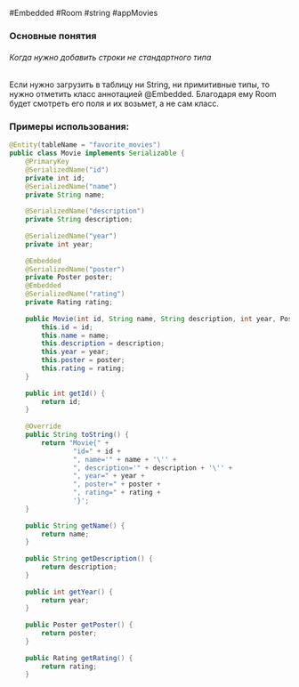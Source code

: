 #Embedded #Room #string #appMovies 
### Основные понятия
###### Когда нужно добавить строки не стандартного типа

Если нужно загрузить в таблицу ни String, ни примитивные типы, то нужно отметить класс аннотацией @Embedded. Благодаря ему Room будет смотреть его поля и их возьмет, а не сам класс.
### Примеры использования:

```java
@Entity(tableName = "favorite_movies")  
public class Movie implements Serializable {  
    @PrimaryKey  
    @SerializedName("id")  
    private int id;  
    @SerializedName("name")  
    private String name;  
  
    @SerializedName("description")  
    private String description;  
  
    @SerializedName("year")  
    private int year;  
  
    @Embedded  
    @SerializedName("poster")  
    private Poster poster;  
    @Embedded  
    @SerializedName("rating")  
    private Rating rating;  
  
    public Movie(int id, String name, String description, int year, Poster poster, Rating rating) {  
        this.id = id;  
        this.name = name;  
        this.description = description;  
        this.year = year;  
        this.poster = poster;  
        this.rating = rating;  
    }  
  
    public int getId() {  
        return id;  
    }  
  
    @Override  
    public String toString() {  
        return "Movie{" +  
                "id=" + id +  
                ", name='" + name + '\'' +  
                ", description='" + description + '\'' +  
                ", year=" + year +  
                ", poster=" + poster +  
                ", rating=" + rating +  
                '}';  
    }  
  
    public String getName() {  
        return name;  
    }  
  
    public String getDescription() {  
        return description;  
    }  
  
    public int getYear() {  
        return year;  
    }  
  
    public Poster getPoster() {  
        return poster;  
    }  
  
    public Rating getRating() {  
        return rating;  
    }
```


